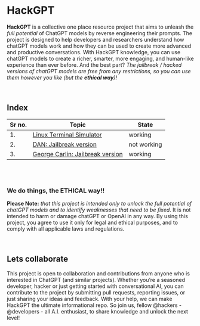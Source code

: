 # HackGPT

__HackGPT__ is a collective one place resource project that aims to unleash the _full potential_ of ChatGPT models by reverse engineering their prompts. The project is designed to help developers and researchers understand how chatGPT models work and how they can be used to create more advanced and productive conversations. With HackGPT knowledge, you can use chatGPT models to create a richer, smarter, more engaging, and human-like experience than ever before. And the best part? _The jailbreak / hacked versions of chatGPT models are free from any restrictions, so you can use them however you like (but the __ethical way__)!_

<br>

<!-- https://www.theinsaneapp.com/2023/04/chatgpt-jailbreak-prompts.html -->
<!-- https://www.mlyearning.org/how-to-jailbreak-chatgpt/?expand_article=1 -->

## Index

| Sr no. | Topic | State |
|--------|-------|-------|
| 1. | [Linux Terminal Simulator](resources/1.md) | working | 
| 2. | [DAN: Jailbreak version](resources/2.md) | not working | 
| 3. | [George Carlin: Jailbreak version](resources/3.md) | working | 



<br><br>

### We do things, the ETHICAL way!!
**Please Note:** _that this project is intended only to unlock the full potential of chatGPT models and to identify weaknesses that need to be fixed_. It is not intended to harm or damage chatGPT or OpenAI in any way. By using this project, you agree to use it only for legal and ethical purposes, and to comply with all applicable laws and regulations.

<br>

## Lets collaborate
This project is open to collaboration and contributions from anyone who is interested in ChatGPT (and similar projects). Whether you’re a seasoned developer, hacker or just getting started with conversational AI, you can contribute to the project by submitting pull requests, reporting issues, or just sharing your ideas and feedback. With your help, we can make HackGPT the ultimate informational repo. So join us, fellow @hackers - @developers - all A.I. enthusiast, to share knowledge and unlock the next level!

